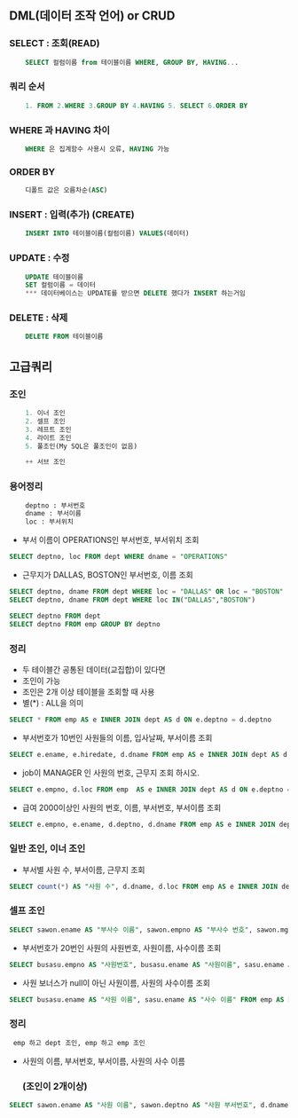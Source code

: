 ## DML(데이터 조작 언어) or CRUD
### SELECT  : 조회(READ)
```sql
	SELECT 컬럼이름 from 테이블이름 WHERE, GROUP BY, HAVING...
```
### 쿼리 순서
```sql
	1. FROM 2.WHERE 3.GROUP BY 4.HAVING 5. SELECT 6.ORDER BY
```
### WHERE  과 HAVING 차이
```sql
	WHERE 은 집계함수 사용시 오류, HAVING 가능
```
### ORDER BY 
```sql
    디폴트 값은 오름차순(ASC)
```
### INSERT : 입력(추가) (CREATE)
```sql
	INSERT INTO 테이블이름(컬럼이름) VALUES(데이터)
```
### UPDATE : 수정
```sql
	UPDATE 테이블이름
	SET 컬럼이름 = 데이터
	*** 데이터베이스는 UPDATE를 받으면 DELETE 했다가 INSERT 하는거임
```
### DELETE : 삭제
```sql
	DELETE FROM 테이블이름
``````
## 고급쿼리
### 조인
```sql
    1. 이너 조인
    2. 셀프 조인
	3. 레프트 조인
	4. 라이트 조인
	5. 풀조인(My SQL은 풀조인이 없음)

    ++ 서브 조인
```
### 용어정리
```sql
    deptno : 부서번호
    dname : 부서이름
    loc : 부서위치
```
- 부서 이름이 OPERATIONS인 부서번호, 부서위치 조회
```sql
SELECT deptno, loc FROM dept WHERE dname = "OPERATIONS"
```
- 근무지가 DALLAS, BOSTON인 부서번호, 이름 조회
```sql
SELECT deptno, dname FROM dept WHERE loc = "DALLAS" OR loc = "BOSTON"
SELECT deptno, dname FROM dept WHERE loc IN("DALLAS","BOSTON")
```
```sql
SELECT deptno FROM dept  
SELECT deptno FROM emp GROUP BY deptno 
```
### 정리
- 두 테이블간 공통된 데이터(교집합)이 있다면 
- 조인이 가능
- 조인은 2개 이상 테이블을 조회할 때 사용
- 별(*) : ALL을 의미
```sql
SELECT * FROM emp AS e INNER JOIN dept AS d ON e.deptno = d.deptno
```
- 부서번호가 10번인 사원들의 이름, 입사날짜, 부서이름 조회
```sql
SELECT e.ename, e.hiredate, d.dname FROM emp AS e INNER JOIN dept AS d ON e.deptno = d.deptno WHERE e.deptno = 10;
```
- job이 MANAGER 인 사원의 번호, 근무지 조회 하시오.
```sql
SELECT e.empno, d.loc FROM emp  AS e INNER JOIN dept AS d ON e.deptno = d.deptno WHERE e.job= "MANAGER"
```

- 급여 2000이상인 사원의 번호, 이름, 부서번호, 부서이름 조회
```sql
SELECT e.empno, e.ename, d.deptno, d.dname FROM emp AS e INNER JOIN dept AS d ON e.deptno = d.deptno WHERE e.sal >= 2000;
```

### 일반 조인, 이너 조인
- 부서별 사원 수, 부서이름, 근무지 조회
```sql
SELECT count(*) AS "사원 수", d.dname, d.loc FROM emp AS e INNER JOIN dept AS d ON e.deptno = d.deptno GROUP BY e.deptno
```
### 셀프 조인
```sql
SELECT sawon.ename AS "부사수 이름", sawon.empno AS "부사수 번호", sawon.mgr AS "사수 번호(사수의 사원번호)", boss.ename AS "사수 이름", boss.empno AS "사수번호" FROM emp AS sawon INNER JOIN emp AS boss ON sawon.mgr = boss.empno
```

- 부서번호가 20번인 사원의 사원번호, 사원이름, 사수이름 조회
```sql
SELECT busasu.empno AS "사원번호", busasu.ename AS "사원이름", sasu.ename AS "사수 이름" FROM emp AS busasu INNER JOIN emp AS sasu ON busasu.mgr = sasu.empno WHERE busasu.deptno = 20
```

- 사원 보너스가 null이 아닌 사원이름, 사원의 사수이름 조회
```sql
SELECT busasu.ename AS "사원 이름", sasu.ename AS "사수 이름" FROM emp AS busasu INNER JOIN emp AS sasu ON busasu.mgr = sasu.empno WHERE busasu.comm IS NOT NULL 
```

### 정리
```sql
 emp 하고 dept 조인, emp 하고 emp 조인
```
- 사원의 이름, 부서번호, 부서이름, 사원의 사수 이름 
     ### (조인이 2개이상)
```sql
SELECT sawon.ename AS "사원 이름", sawon.deptno AS "사원 부서번호", d.dname AS "사원 부서이름", boss.ename AS "사수 이름" FROM emp AS sawon INNER JOIN dept AS d ON sawon.deptno = d.deptno INNER JOIN emp AS boss ON sawon.mgr = boss.empno
```

